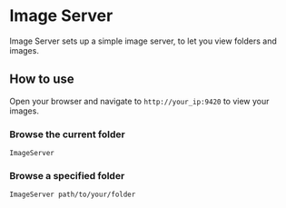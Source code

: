 # Image Server

Image Server sets up a simple image server, to let you view folders and images.

## How to use

Open your browser and navigate to `http://your_ip:9420` to view your images.

### Browse the current folder

```shell
ImageServer
```

### Browse a specified folder

```shell
ImageServer path/to/your/folder
```
